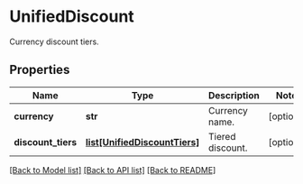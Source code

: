 # UnifiedDiscount

Currency discount tiers.
## Properties
Name | Type | Description | Notes
------------ | ------------- | ------------- | -------------
**currency** | **str** | Currency name. | [optional] 
**discount_tiers** | [**list[UnifiedDiscountTiers]**](UnifiedDiscountTiers.md) | Tiered discount. | [optional] 

[[Back to Model list]](../README.md#documentation-for-models) [[Back to API list]](../README.md#documentation-for-api-endpoints) [[Back to README]](../README.md)


